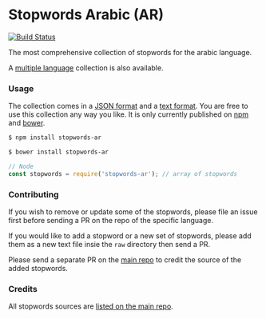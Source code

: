 Stopwords Arabic (AR)
=======

[![Build Status](https://travis-ci.org/stopwords-iso/stopwords-ar.svg?branch=master)](https://travis-ci.org/stopwords-iso/stopwords-ar)

The most comprehensive collection of stopwords for the arabic language.

A [multiple language](https://github.com/stopwords-iso/stopwords-iso) collection is also available.

### Usage

The collection comes in a
[JSON format](https://raw.githubusercontent.com/stopwords-iso/stopwords-iso/master/stopwords-ar.json) and a
[text format](https://raw.githubusercontent.com/stopwords-iso/stopwords-iso/master/stopwords-ar.txt).
You are free to use this collection any way you like.
It is only currently published on [npm](https://www.npmjs.com/stopwords-ar) and [bower](https://bower.io).

```sh
$ npm install stopwords-ar
```

```sh
$ bower install stopwords-ar
```

```js
// Node
const stopwords = require('stopwords-ar'); // array of stopwords
```

### Contributing

If you wish to remove or update some of the stopwords, please file an issue first before sending a PR on the repo of the specific language.

If you would like to add a stopword or a new set of stopwords, please add them as a new text file insie the `raw` directory then send a PR.

Please send a separate PR on the [main repo](https://github.com/stopwords-iso/stopwords-iso) to credit the source of the added stopwords.

### Credits

All stopwords sources are [listed on the main repo](https://github.com/stopwords-iso/stopwords-iso/blob/master/CREDITS.md).
